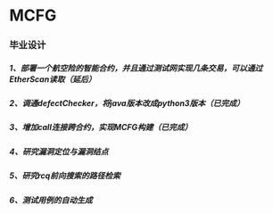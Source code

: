 # MCFG
### 毕业设计
##### 1、部署一个航空险的智能合约，并且通过测试网实现几条交易，可以通过EtherScan读取（延后）
##### 2、调通defectChecker，将java版本改成python3版本（已完成）
##### 3、增加call连接跨合约，实现MCFG构建（已完成）
##### 4、研究漏洞定位与漏洞结点
##### 5、研究rcq前向搜索的路径检索
##### 6、测试用例的自动生成
